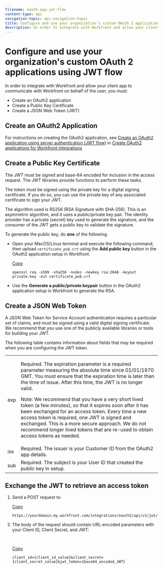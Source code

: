 ```yaml
---
filename: oauth-app-jwt-flow
content-type: api
navigation-topic: api-navigation-topic
title: Configure and use your organization's custom OAuth 2 applications using JWT flow
description: In order to integrate with Workfront and allow your client app to communicate with Workfront on behalf of the user, you must:
---
```


# Configure and use your organization's custom OAuth 2 applications using JWT flow

In order to integrate with Workfront and allow your client app to communicate with Workfront on behalf of the user, you must:

* Create an OAuth2 application
* Create a Public Key Certificate
* Create a JSON Web Token (JWT)

## Create an OAuth2 Application

For instructions on creating the OAuth2 application, see [Create an OAuth2 application using server authentication (JWT flow)](../../administration-and-setup/configure-integrations/create-oauth-application.md#create2) in [Create OAuth2 applications for Workfront integrations](../../administration-and-setup/configure-integrations/create-oauth-application.md)

##  Create a Public Key Certificate

The JWT must be signed and base-64 encoded for inclusion in the access request. The JWT libraries provide functions to perform these tasks.

The token must be signed using the private key for a digital signing certificate. If you do so, you can use the private key of any associated certificate to sign your JWT.

The algorithm used is RS256&nbsp;(RSA Signature with SHA-256). This is an asymmetric algorithm, and it uses a public/private key pair. The identity provider has a private (secret) key used to generate the signature, and the consumer of the JWT gets a public key to validate the signature.

To generate the public key, do **one** of the following.

* Open your MacOS/Linux terminal and execute the following command, then upload `certificate_pub.crt` using the **Add public key** button in the OAuth2 application setup in Workfront.

  [Copy](javascript:void(0);) 
  <pre><code>openssl req -x509 -sha256 -nodes -newkey rsa:2048 -keyout private.key -out certificate_pub.crt</code></pre>

* Use the **Generate a public/private keypair** button in the OAuth2 application setup in Workfront to generate the RSA.

## Create a JSON Web Token

A JSON Web Token for Service Account authentication requires a particular set of claims, and must be signed using a valid digital signing certificate. We recommend that you use one of the publicly available libraries or tools for building your JWT.

The following table contains information about fields that may be required when you are configuring the JWT token.

<table cellspacing="0"> 
 <col> 
 <col> 
 <tbody> 
  <tr> 
   <td role="rowheader">exp</td> 
   <td> <p>Required. The expiration parameter is a required parameter measuring the absolute time since 01/01/1970 GMT. You must ensure that the expiration time is later than the time of issue. After this time, the JWT is no longer valid.&nbsp;</p> <p>Note: We recommend that you have a very short lived token (a few minutes), so that it expires soon after it has been exchanged for an access token. Every time a new access token is required, one JWT is signed and exchanged. This is a more secure approach. We do not recommend longer lived tokens that are re-used to obtain access tokens as needed.</p> </td> 
  </tr> 
  <tr> 
   <td role="rowheader">iss</td> 
   <td>Required. The issuer is your&nbsp;Customer ID&nbsp;from the OAuth2 app details.</td> 
  </tr> 
  <tr> 
   <td role="rowheader">sub</td> 
   <td>Required. The subject is your&nbsp;User ID&nbsp;that created the public key in setup.</td> 
  </tr> 
 </tbody> 
</table>

## Exchange the JWT to retrieve an access token

1. Send a POST request to:

   [Copy](javascript:void(0);) 
   <pre><code>https://yourdomain.my.workfront.com/integrations/oauth2/api/v1/jwt/exchange</code></pre>

1. The body of the request should contain URL-encoded parameters with your Client ID, Client Secret, and JWT:

   &nbsp;

   [Copy](javascript:void(0);) 
   <pre><code>client_id={client_id_value}&client_secret={client_secret_value}&jwt_token={base64_encoded_JWT}</code></pre>

&nbsp;
